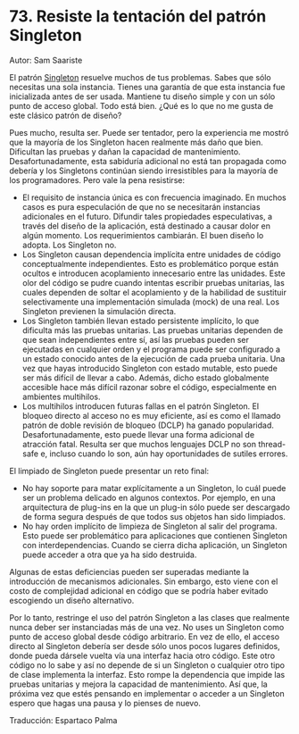 # 73. Resiste la tentación del patrón Singleton

Autor: Sam Saariste

El patrón [Singleton](https://es.wikipedia.org/wiki/Singleton) resuelve muchos de tus problemas. Sabes que sólo necesitas una sola instancia. Tienes una garantía de que esta instancia fue inicializada antes de ser usada. Mantiene tu diseño simple y con un sólo punto de acceso global. Todo está bien. ¿Qué es lo que no me gusta de este clásico patrón de diseño?

Pues mucho, resulta ser. Puede ser tentador, pero la experiencia me mostró que la mayoría de los Singleton hacen realmente más daño que bien. Dificultan las pruebas y dañan la capacidad de mantenimiento. Desafortunadamente, esta sabiduría adicional no está tan propagada como debería y los Singletons continúan siendo irresistibles para la mayoría de los programadores. Pero vale la pena resistirse:

- El requisito de instancia única es con frecuencia imaginado. En muchos casos es pura especulación de que no se necesitarán instancias adicionales en el futuro. Difundir tales propiedades especulativas, a través del diseño de la aplicación, está destinado a causar dolor en algún momento. Los requerimientos cambiarán. El buen diseño lo adopta. Los Singleton no.
- Los Singleton causan dependencia implícita entre unidades de código conceptualmente independientes. Esto es problemático porque están ocultos e introducen acoplamiento innecesario entre las unidades. Este olor del código se pudre cuando intentas escribir pruebas unitarias, las cuales dependen de soltar el acoplamiento y de la habilidad de sustituir selectivamente una implementación simulada (mock) de una real. Los Singleton previenen la simulación directa.
- Los Singleton también llevan estado persistente implícito, lo que dificulta más las pruebas unitarias. Las pruebas unitarias dependen de que sean independientes entre sí, así las pruebas pueden ser ejecutadas en cualquier orden y el programa puede ser configurado a un estado conocido antes de la ejecución de cada prueba unitaria. Una vez que hayas introducido Singleton con estado mutable, esto puede ser más difícil de llevar a cabo. Además, dicho estado globalmente accesible hace más difícil razonar sobre el código, especialmente en ambientes multihilos.
- Los multihilos introducen futuras fallas en el patrón Singleton. El bloqueo directo al acceso no es muy eficiente, así es como el llamado patrón de doble revisión de bloqueo (DCLP) ha ganado popularidad. Desafortunadamente, esto puede llevar una forma adicional de atracción fatal. Resulta ser que muchos lenguajes DCLP no son thread-safe e, incluso cuando lo son, aún hay oportunidades de sutiles errores.

El limpiado de Singleton puede presentar un reto final:

- No hay soporte para matar explícitamente a un Singleton, lo cuál puede ser un problema delicado en algunos contextos. Por ejemplo, en una arquitectura de plug-ins en la que un plug-in sólo puede ser descargado de forma segura después de que todos sus objetos han sido limpiados.
- No hay orden implícito de limpieza de Singleton al salir del programa. Esto puede ser problemático para aplicaciones que contienen Singleton con interdependencias. Cuando se cierra dicha aplicación, un Singleton puede acceder a otra que ya ha sido destruida.

Algunas de estas deficiencias pueden ser superadas mediante la introducción de mecanismos adicionales. Sin embargo, esto viene con el costo de complejidad adicional en código que se podría haber evitado escogiendo un diseño alternativo.

Por lo tanto, restringe el uso del patrón Singleton a las clases que realmente nunca deber ser instanciadas más de una vez. No uses un Singleton como punto de acceso global desde código arbitrario. En vez de ello, el acceso directo al Singleton debería ser desde sólo unos pocos lugares definidos, donde pueda dársele vuelta vía una interfaz hacia otro código. Este otro código no lo sabe y así no depende de si un Singleton o cualquier otro tipo de clase implementa la interfaz. Esto rompe la dependencia que impide las pruebas unitarias y mejora la capacidad de mantenimiento. Así que, la próxima vez que estés pensando en implementar o acceder a un Singleton espero que hagas una pausa y lo pienses de nuevo.

Traducción: Espartaco Palma
